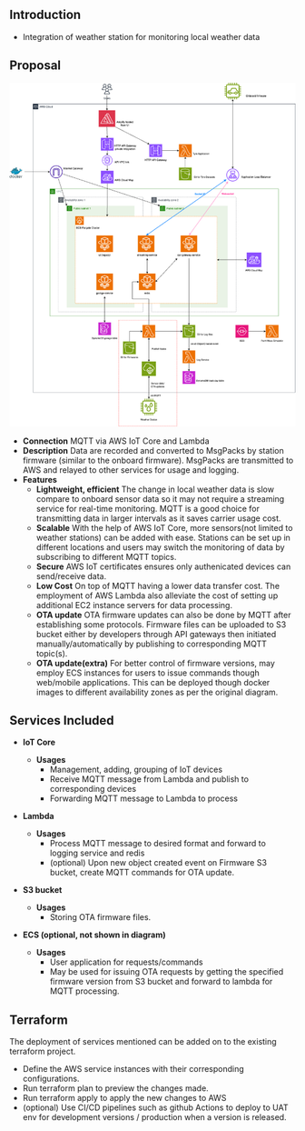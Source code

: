 ## Introduction
- Integration of weather station for monitoring local weather data

## Proposal

![alt text](image.png)

<div style="page-break-after: always;"></div>

- **Connection** MQTT via AWS IoT Core and Lambda
- **Description**
Data are recorded and converted to MsgPacks by station firmware (similar to the onboard firmware).
MsgPacks are transmitted to AWS and relayed to other services for usage and logging.
- **Features**
  - **Lightweight, efficient** The change in local weather data is slow compare to onboard sensor data so it may not require a
  streaming service for real-time monitoring. MQTT is a good choice for transmitting data in larger intervals as it saves carrier
  usage cost.
  - **Scalable** With the help of AWS IoT Core, more sensors(not limited to weather stations) can be added with ease. Stations can be set up in different locations
  and users may switch the monitoring of data by subscribing to different MQTT topics.
  - **Secure** AWS IoT certificates ensures only authenicated devices can send/receive data.
  - **Low Cost** On top of MQTT having a lower data transfer cost. The employment of AWS Lambda also alleviate the cost of setting
  up additional EC2 instance servers for data processing.
  - **OTA update** OTA firmware updates can also be done by MQTT after establishing some protocols. Firmware files can be uploaded to S3 bucket either by developers through API gateways then initiated manually/automatically by publishing to corresponding MQTT topic(s).
  - **OTA update(extra)** For better control of firmware versions, may employ ECS instances for users to issue commands though web/mobile applications. This can be deployed though docker images to different availability zones as per the original diagram.


## Services Included
- **IoT Core**
  - **Usages**
    - Management, adding, grouping of IoT devices
    - Receive MQTT message from Lambda and publish to corresponding devices
    - Forwarding MQTT message to Lambda to process

- **Lambda**
  - **Usages**
    - Process MQTT message to desired format and forward to logging service and redis
    - (optional) Upon new object created event on Firmware S3 bucket, create MQTT commands for OTA update.

- **S3 bucket**
  - **Usages**
    - Storing OTA firmware files.

- **ECS (optional, not shown in diagram)**
  - **Usages**
    - User application for requests/commands
    - May be used for issuing OTA requests by getting the specified firmware version from S3 bucket and forward to lambda for MQTT processing.

<div style="page-break-after: always;"></div>

## Terraform
The deployment of services mentioned can be added on to the existing terraform project.
- Define the AWS service instances with their corresponding configurations.
- Run terraform plan to preview the changes made.
- Run terraform apply to apply the new changes to AWS
- (optional) Use CI/CD pipelines such as github Actions to deploy to UAT env for development versions / production when a version is released.
